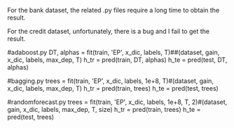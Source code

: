 For the bank dataset, the related .py files require a long time to obtain the result.

For the credit dataset, unfortunately, there is a bug and I fail to get the result.

#adaboost.py
    DT, alphas = fit(train, 'EP', x_dic, labels, T)##(dataset, gain, x_dic, labels, max_dep, T)
    h_tr = pred(train, DT, alphas)
    h_te = pred(test, DT, alphas)
    
#bagging.py
    trees = fit(train, 'EP', x_dic, labels, 1e+8, T)#(dataset, gain, x_dic, labels, max_dep, T)
    h_tr = pred(train, trees)
    h_te = pred(test, trees)
    
#randomforecast.py
    trees = fit(train, 'EP', x_dic, labels, 1e+8, T, 2)#(dataset, gain, x_dic, labels, max_dep, T, size)
    h_tr = pred(train, trees)
    h_te = pred(test, trees)
